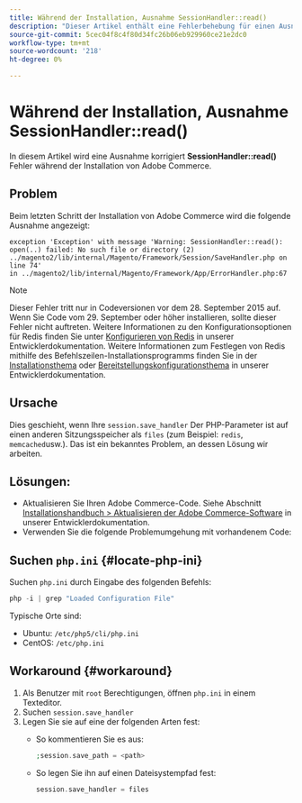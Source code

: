 ```yaml
---
title: Während der Installation, Ausnahme SessionHandler::read()
description: "Dieser Artikel enthält eine Fehlerbehebung für einen Ausnahmefehler **SessionHandler::read()** während der Adobe Commerce-Installation."
source-git-commit: 5cec04f8c4f80d34fc26b06eb929960ce21e2dc0
workflow-type: tm+mt
source-wordcount: '218'
ht-degree: 0%

---
```



# Während der Installation, Ausnahme SessionHandler::read()

In diesem Artikel wird eine Ausnahme korrigiert **SessionHandler::read()** Fehler während der Installation von Adobe Commerce.

## Problem

Beim letzten Schritt der Installation von Adobe Commerce wird die folgende Ausnahme angezeigt:

```temrinal
exception 'Exception' with message 'Warning: SessionHandler::read():
open(..) failed: No such file or directory (2) ../magento2/lib/internal/Magento/Framework/Session/SaveHandler.php on line 74'
in ../magento2/lib/internal/Magento/Framework/App/ErrorHandler.php:67
```

>[!NOTE]
>
>Dieser Fehler tritt nur in Codeversionen vor dem 28. September 2015 auf. Wenn Sie Code vom 29. September oder höher installieren, sollte dieser Fehler nicht auftreten. Weitere Informationen zu den Konfigurationsoptionen für Redis finden Sie unter [Konfigurieren von Redis](https://devdocs.magento.com/guides/v2.3/config-guide/redis/config-redis.html) in unserer Entwicklerdokumentation. Weitere Informationen zum Festlegen von Redis mithilfe des Befehlszeilen-Installationsprogramms finden Sie in der [Installationsthema](https://devdocs.magento.com/guides/v2.3/install-gde/install/cli/install-cli-install.html) oder [Bereitstellungskonfigurationsthema](https://devdocs.magento.com/guides/v2.3/install-gde/install/cli/install-cli-subcommands-deployment.html#instgde-cli-subcommands-configphp) in unserer Entwicklerdokumentation.

## Ursache

Dies geschieht, wenn Ihre `session.save_handler` Der PHP-Parameter ist auf einen anderen Sitzungsspeicher als `files` (zum Beispiel: `redis`, `memcached`usw.). Das ist ein bekanntes Problem, an dessen Lösung wir arbeiten.

## Lösungen:

* Aktualisieren Sie Ihren Adobe Commerce-Code. Siehe Abschnitt [Installationshandbuch > Aktualisieren der Adobe Commerce-Software](https://devdocs.magento.com/guides/v2.3/install-gde/install/cli/install-cli-uninstall.html#instgde-install-magento-update) in unserer Entwicklerdokumentation.
* Verwenden Sie die folgende Problemumgehung mit vorhandenem Code:

## Suchen `php.ini` {#locate-php-ini}

Suchen `php.ini` durch Eingabe des folgenden Befehls:

```php
php -i | grep "Loaded Configuration File"
```

Typische Orte sind:

* Ubuntu: `/etc/php5/cli/php.ini`
* CentOS: `/etc/php.ini`

## Workaround {#workaround}

1. Als Benutzer mit `root` Berechtigungen, öffnen `php.ini` in einem Texteditor.
1. Suchen `session.save_handler`
1. Legen Sie sie auf eine der folgenden Arten fest:
   * So kommentieren Sie es aus:

     ```php
     ;session.save_path = <path>
     ```

   * So legen Sie ihn auf einen Dateisystempfad fest:

     ```php
     session.save_handler = files
     ```
